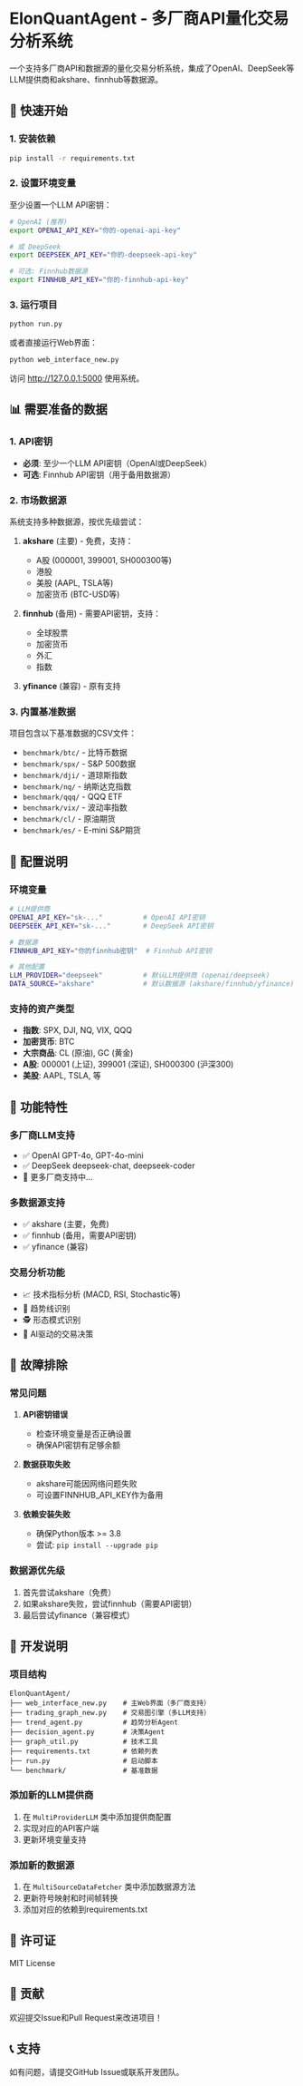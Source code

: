 # ElonQuantAgent - 多厂商API量化交易分析系统

一个支持多厂商API和数据源的量化交易分析系统，集成了OpenAI、DeepSeek等LLM提供商和akshare、finnhub等数据源。

## 🚀 快速开始

### 1. 安装依赖

```bash
pip install -r requirements.txt
```

### 2. 设置环境变量

至少设置一个LLM API密钥：

```bash
# OpenAI (推荐)
export OPENAI_API_KEY="你的-openai-api-key"

# 或 DeepSeek
export DEEPSEEK_API_KEY="你的-deepseek-api-key"

# 可选: Finnhub数据源
export FINNHUB_API_KEY="你的-finnhub-api-key"
```

### 3. 运行项目

```bash
python run.py
```

或者直接运行Web界面：

```bash
python web_interface_new.py
```

访问 http://127.0.0.1:5000 使用系统。

## 📊 需要准备的数据

### 1. API密钥
- **必须**: 至少一个LLM API密钥（OpenAI或DeepSeek）
- **可选**: Finnhub API密钥（用于备用数据源）

### 2. 市场数据源
系统支持多种数据源，按优先级尝试：

1. **akshare** (主要) - 免费，支持：
   - A股 (000001, 399001, SH000300等)
   - 港股
   - 美股 (AAPL, TSLA等)
   - 加密货币 (BTC-USD等)

2. **finnhub** (备用) - 需要API密钥，支持：
   - 全球股票
   - 加密货币
   - 外汇
   - 指数

3. **yfinance** (兼容) - 原有支持

### 3. 内置基准数据
项目包含以下基准数据的CSV文件：
- `benchmark/btc/` - 比特币数据
- `benchmark/spx/` - S&P 500数据  
- `benchmark/dji/` - 道琼斯指数
- `benchmark/nq/` - 纳斯达克指数
- `benchmark/qqq/` - QQQ ETF
- `benchmark/vix/` - 波动率指数
- `benchmark/cl/` - 原油期货
- `benchmark/es/` - E-mini S&P期货

## 🔧 配置说明

### 环境变量
```bash
# LLM提供商
OPENAI_API_KEY="sk-..."          # OpenAI API密钥
DEEPSEEK_API_KEY="sk-..."        # DeepSeek API密钥

# 数据源
FINNHUB_API_KEY="你的finnhub密钥"  # Finnhub API密钥

# 其他配置
LLM_PROVIDER="deepseek"          # 默认LLM提供商 (openai/deepseek)
DATA_SOURCE="akshare"            # 默认数据源 (akshare/finnhub/yfinance)
```

### 支持的资产类型
- **指数**: SPX, DJI, NQ, VIX, QQQ
- **加密货币**: BTC
- **大宗商品**: CL (原油), GC (黄金)
- **A股**: 000001 (上证), 399001 (深证), SH000300 (沪深300)
- **美股**: AAPL, TSLA, 等

## 🎯 功能特性

### 多厂商LLM支持
- ✅ OpenAI GPT-4o, GPT-4o-mini
- ✅ DeepSeek deepseek-chat, deepseek-coder  
- 🔄 更多厂商支持中...

### 多数据源支持
- ✅ akshare (主要，免费)
- ✅ finnhub (备用，需要API密钥)
- ✅ yfinance (兼容)

### 交易分析功能
- 📈 技术指标分析 (MACD, RSI, Stochastic等)
- 🎯 趋势线识别
- 🕵️ 形态模式识别
- 🤖 AI驱动的交易决策

## 🐛 故障排除

### 常见问题

1. **API密钥错误**
   - 检查环境变量是否正确设置
   - 确保API密钥有足够余额

2. **数据获取失败**
   - akshare可能因网络问题失败
   - 可设置FINNHUB_API_KEY作为备用

3. **依赖安装失败**
   - 确保Python版本 >= 3.8
   - 尝试: `pip install --upgrade pip`

### 数据源优先级
1. 首先尝试akshare（免费）
2. 如果akshare失败，尝试finnhub（需要API密钥）
3. 最后尝试yfinance（兼容模式）

## 📝 开发说明

### 项目结构
```
ElonQuantAgent/
├── web_interface_new.py    # 主Web界面（多厂商支持）
├── trading_graph_new.py    # 交易图引擎（多LLM支持）
├── trend_agent.py          # 趋势分析Agent
├── decision_agent.py       # 决策Agent
├── graph_util.py           # 技术工具
├── requirements.txt        # 依赖列表
├── run.py                  # 启动脚本
└── benchmark/              # 基准数据
```

### 添加新的LLM提供商
1. 在 `MultiProviderLLM` 类中添加提供商配置
2. 实现对应的API客户端
3. 更新环境变量支持

### 添加新的数据源
1. 在 `MultiSourceDataFetcher` 类中添加数据源方法
2. 更新符号映射和时间帧转换
3. 添加对应的依赖到requirements.txt

## 📄 许可证

MIT License

## 🤝 贡献

欢迎提交Issue和Pull Request来改进项目！

## 📞 支持

如有问题，请提交GitHub Issue或联系开发团队。